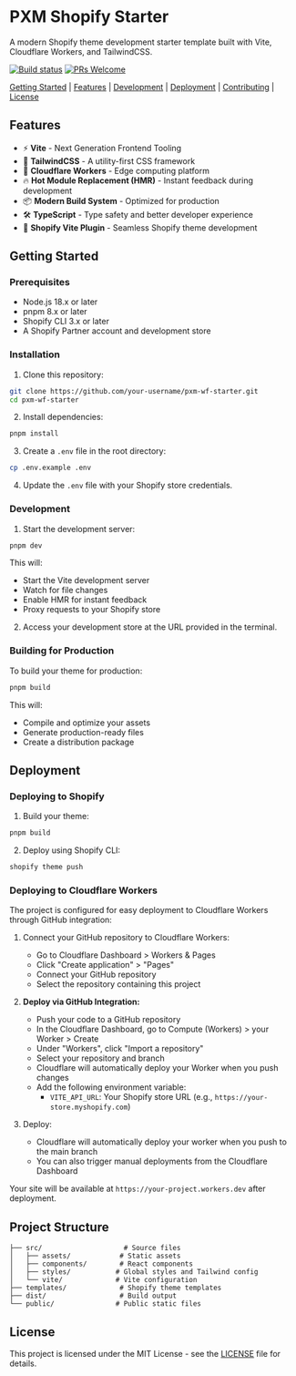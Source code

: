 # PXM Shopify Starter

A modern Shopify theme development starter template built with Vite, Cloudflare Workers, and TailwindCSS.

[![Build status](https://github.com/pixelmakers/cli/actions/workflows/ci.yml/badge.svg?branch=main)](https://github.com/pixelmakers/cli/actions/workflows/ci.yml?query=branch%3Amain)
[![PRs Welcome](https://img.shields.io/badge/PRs-welcome-brightgreen.svg?color=informational)](/.github/CONTRIBUTING.md)

[Getting Started](#getting-started) |
[Features](#features) |
[Development](#development) |
[Deployment](#deployment) |
[Contributing](#contributing) |
[License](#license)

## Features

- ⚡️ **Vite** - Next Generation Frontend Tooling
- 🎨 **TailwindCSS** - A utility-first CSS framework
- 🚀 **Cloudflare Workers** - Edge computing platform
- 🔥 **Hot Module Replacement (HMR)** - Instant feedback during development
- 📦 **Modern Build System** - Optimized for production
- 🛠 **TypeScript** - Type safety and better developer experience
- 🎯 **Shopify Vite Plugin** - Seamless Shopify theme development

## Getting Started

### Prerequisites

- Node.js 18.x or later
- pnpm 8.x or later
- Shopify CLI 3.x or later
- A Shopify Partner account and development store

### Installation

1. Clone this repository:
```bash
git clone https://github.com/your-username/pxm-wf-starter.git
cd pxm-wf-starter
```

2. Install dependencies:
```bash
pnpm install
```

3. Create a `.env` file in the root directory:
```bash
cp .env.example .env
```

4. Update the `.env` file with your Shopify store credentials.

### Development

1. Start the development server:
```bash
pnpm dev
```

This will:
- Start the Vite development server
- Watch for file changes
- Enable HMR for instant feedback
- Proxy requests to your Shopify store

2. Access your development store at the URL provided in the terminal.

### Building for Production

To build your theme for production:

```bash
pnpm build
```

This will:
- Compile and optimize your assets
- Generate production-ready files
- Create a distribution package

## Deployment

### Deploying to Shopify

1. Build your theme:
```bash
pnpm build
```

2. Deploy using Shopify CLI:
```bash
shopify theme push
```

### Deploying to Cloudflare Workers

The project is configured for easy deployment to Cloudflare Workers through GitHub integration:

1. Connect your GitHub repository to Cloudflare Workers:
   - Go to Cloudflare Dashboard > Workers & Pages
   - Click "Create application" > "Pages"
   - Connect your GitHub repository
   - Select the repository containing this project

2. **Deploy via GitHub Integration:**
   - Push your code to a GitHub repository
   - In the Cloudflare Dashboard, go to Compute (Workers) > your Worker > Create
   - Under "Workers", click "Import a repository"
   - Select your repository and branch
   - Cloudflare will automatically deploy your Worker when you push changes
   - Add the following environment variable:
     - `VITE_API_URL`: Your Shopify store URL (e.g., `https://your-store.myshopify.com`)

3. Deploy:
   - Cloudflare will automatically deploy your worker when you push to the main branch
   - You can also trigger manual deployments from the Cloudflare Dashboard

Your site will be available at `https://your-project.workers.dev` after deployment.

## Project Structure

```
├── src/                    # Source files
│   ├── assets/            # Static assets
│   ├── components/        # React components
│   ├── styles/           # Global styles and Tailwind config
│   └── vite/             # Vite configuration
├── templates/             # Shopify theme templates
├── dist/                  # Build output
└── public/               # Public static files
```

## License

This project is licensed under the MIT License - see the [LICENSE](/LICENSE) file for details.
